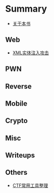 # Summary

* [关于本书](README.md)

## Web

* [XML实体注入攻击](web/xmlshi-ti-zhu-ru-gong-ji.md)

## PWN

## Reverse

## Mobile

## Crypto

## Misc

## Writeups

## Others

* [CTF常用工具整理](others/ctfchang-yong-gong-ju-zheng-li.md)

